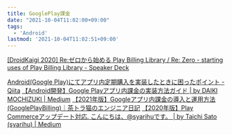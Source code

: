 ```yaml
---
title: GooglePlay課金
date: "2021-10-04T11:02:00+09:00"
tags:
  - 'Android'
lastmod: '2021-10-04T11:02:51+09:00'
---
```


[[DroidKaigi 2020] Re:ゼロから始める Play Billing Library / Re: Zero - starting uses of Play Billing Library - Speaker Deck](https://speakerdeck.com/syarihu/re-zero-starting-uses-of-play-billing-library)

[Android(Google Play)にてアプリ内定期購入を実装したときに困ったポイント - Qiita](https://qiita.com/amymd/items/f3f10a5e953d53653010)
[【Android開発】Google Playアプリ内課金の実装方法ガイド | by DAIKI MOCHIZUKI | Medium](https://medium.com/@dkmczk/android%E9%96%8B%E7%99%BA-google-play%E3%82%A2%E3%83%97%E3%83%AA%E5%86%85%E8%AA%B2%E9%87%91%E3%81%AE%E5%AE%9F%E8%A3%85%E6%96%B9%E6%B3%95%E3%82%AC%E3%82%A4%E3%83%89-8be98331a35c)
[【2021年版】Googleアプリ内課金の導入と運用方法(GooglePlayBilling)｜茶トラ猫のエンジニア日記](https://itneko.com/google-play-billing/)
[【2020年版】Play Commerceアップデート対応. こんにちは、@syarihuです。 | by Taichi Sato (syarihu) | Medium](https://syarihu.medium.com/2020%E5%B9%B4%E7%89%88-play-commerce%E3%82%A2%E3%83%83%E3%83%97%E3%83%87%E3%83%BC%E3%83%88%E5%AF%BE%E5%BF%9C-682716d240fd)


